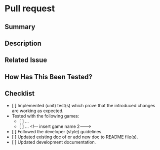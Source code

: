 # Pull request

## Summary

<!--- Provide a general summary of your changes in the Title above -->

## Description

<!--- Describe your changes in detail -->

## Related Issue

<!--- This project only accepts pull requests related to open issues -->

<!--- If suggesting a new feature or change, please discuss it in an issue first -->

<!--- If fixing a bug, there should be an issue describing it with steps to reproduce -->

<!--- Please link to the issue here: -->

## How Has This Been Tested?

<!--- Please describe in detail how you tested your changes. -->

<!--- Include details of your testing environment, and the tests you ran to -->

<!--- see how your change affects other areas of the code, etc. -->

## Checklist

<!-- Make sure you covered all items, which apply, of the checklist below. -->

<!-- Strikethrough items that do not apply and provide a brief description why. -->

- \[ \] Implemented (unit) test(s) which prove that the introduced changes are working as expected.
- Tested with the following games:
  - \[ \] ... <!-- insert game name 1-->
  - \[ \] ... \<!-- insert game name 2--->
- \[ \] Followed the developer (style) guidelines.
- \[ \] Updated existing doc of or add new doc to README file(s).
- \[ \] Updated development documentation.
